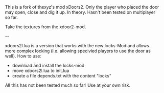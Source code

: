 This is a fork of thexyz's mod xDoors2.
Only the player who placed the door may open, close and dig it up.
In theory. Hasn't been tested on multiplayer so far.

Take the textures from the xdoor2-mod.

--

xdoors2l.lua is a version that works with the new locks-Mod and
allows more complex locking (i.e. allowing specivied players to use
the door as well). How to use:
- download and install the locks-mod
- move xdoors2l.lua to init.lua
- create a file depends.txt with the content "locks"

All this has not been tested much so far! Use at your own risk.
